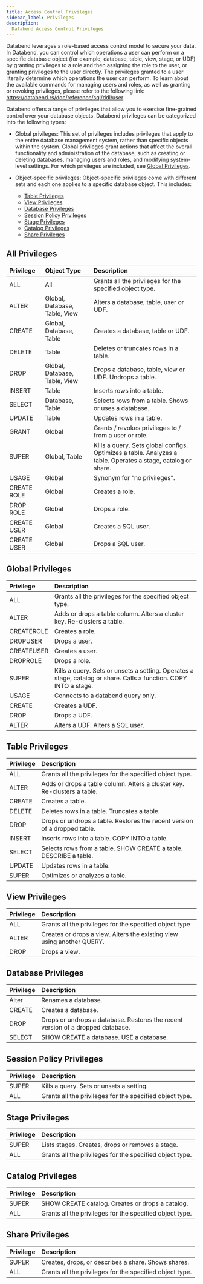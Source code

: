 ```yaml
---
title: Access Control Privileges
sidebar_label: Privileges
description:
  Databend Access Control Privileges
---
```


Databend leverages a role-based access control model to secure your data. In Databend, you can control which operations a user can perform on a specific database object (for example, database, table, view, stage, or UDF) by granting privileges to a role and then assigning the role to the user, or granting privileges to the user directly. The privileges granted to a user literally determine which operations the user can perform. To learn about the available commands for managing users and roles, as well as granting or revoking privileges, please refer to the following link: https://databend.rs/doc/reference/sql/ddl/user

Databend offers a range of privileges that allow you to exercise fine-grained control over your database objects. Databend privileges can be categorized into the following types:

- Global privileges: This set of privileges includes privileges that apply to the entire database management system, rather than specific objects within the system. Global privileges grant actions that affect the overall functionality and administration of the database, such as creating or deleting databases, managing users and roles, and modifying system-level settings. For which privileges are included, see [Global Privileges](#global-privileges).

- Object-specific privileges: Object-specific privileges come with different sets and each one applies to a specific database object. This includes:
  - [Table Privileges](#table-privileges)
  - [View Privileges](#view-privileges)
  - [Database Privileges](#database-privileges)
  - [Session Policy Privileges](#session-policy-privileges)
  - [Stage Privileges](#stage-privileges)
  - [Catalog Privileges](#catalog-privileges)
  - [Share Privileges](#share-privileges)


## All Privileges

| Privilege | Object Type | Description |
| :--                 | :--                  | :--                  |
| ALL   |  All    | Grants all the privileges for the specified object type. |
| ALTER   |   Global, Database, Table, View   | Alters a database, table, user or UDF. |
| CREATE   |     Global, Database, Table    | Creates a database, table or UDF. |
| DELETE   |  Table   | Deletes or truncates rows in a table. |
| DROP       |    Global, Database, Table, View    | Drops a database, table, view or UDF. Undrops a table. |
| INSERT       |   Table       | Inserts rows into a table. |
| SELECT       |    Database, Table      | Selects rows from a table. Shows or uses a database. |
| UPDATE       |      Table    | Updates rows in a table. |
| GRANT       |     Global    | Grants / revokes privileges to / from a user or role. |
| SUPER       |      Global, Table   | Kills a query. Sets global configs. Optimizes a table. Analyzes a table. Operates a stage, catalog or share. |
| USAGE       |    Global     | Synonym for “no privileges”. |
| CREATE ROLE   |      Global    | Creates a role. |
| DROP ROLE   |      Global    | Drops a role. |
| CREATE USER   |     Global     | Creates a SQL user. |
| CREATE USER   |     Global     | Drops a SQL user. |

## Global Privileges

| Privilege | Description |
| :--                 | :--                  |
| ALL   |  Grants all the privileges for the specified object type. |
| ALTER   |    Adds or drops a table column. Alters a cluster key. Re-clusters a table. |
| CREATEROLE   |     Creates a role.    |
| DROPUSER   |  Drops a user. |
| CREATEUSER   |  Creates a user. |
| DROPROLE   |  Drops a role. |
| SUPER       |    Kills a query. Sets or unsets a setting. Operates a stage, catalog or share. Calls a function. COPY INTO a stage. |
| USAGE       |   Connects to a databend query only. |
| CREATE       |   Creates a UDF. |
| DROP       |   Drops a UDF. |
| ALTER       |   Alters a UDF. Alters a SQL user. |


## Table Privileges

| Privilege | Description |
| :--                 | :--                  |
| ALL   |  Grants all the privileges for the specified object type. |
| ALTER   |  Adds or drops a table column. Alters a cluster key. Re-clusters a table. |
| CREATE   |     Creates a table.    |
| DELETE   |  Deletes rows in a table. Truncates a table. |
| DROP       |    Drops or undrops a table. Restores the recent version of a dropped table. |
| INSERT       |   Inserts rows into a table. COPY INTO a table. |
| SELECT       |   Selects rows from a table. SHOW CREATE a table. DESCRIBE a table. |
| UPDATE       |      Updates rows in a table. |
| SUPER       |    Optimizes or analyzes a table. |

## View Privileges

| Privilege | Description |
| :--                 | :--                  |
| ALL   |  Grants all the privileges for the specified object type |
| ALTER   |    Creates or drops a view. Alters the existing view using another QUERY. |
| DROP       |    Drops a view. |

## Database Privileges

| Privilege | Description |
| :--                 | :--                  |
| Alter   |    Renames a database. |
| CREATE   |     Creates a database.    |
| DROP       |   Drops or undrops a database. Restores the recent version of a dropped database.  |
| SELECT       |    SHOW CREATE a database. USE a database. |


## Session Policy Privileges

| Privilege | Description |
| :--                 | :--                  |
| SUPER       |    Kills a query. Sets or unsets a setting. |
| ALL   |  Grants all the privileges for the specified object type. |

## Stage Privileges

| Privilege | Description |
| :--                 | :--                  |
| SUPER       |  Lists stages. Creates, drops or removes a stage. |
| ALL   |  Grants all the privileges for the specified object type. |

## Catalog Privileges

| Privilege | Description |
| :--                 | :--                  |
| SUPER       |  SHOW CREATE catalog. Creates or drops a catalog. |
| ALL   |  Grants all the privileges for the specified object type. |

## Share Privileges

| Privilege | Description |
| :--                 | :--                  |
| SUPER       |  Creates, drops, or describes a share. Shows shares. |
| ALL   |  Grants all the privileges for the specified object type. |